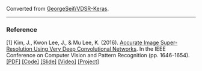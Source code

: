 Converted from [GeorgeSeif/VDSR-Keras](https://github.com/GeorgeSeif/VDSR-Keras/tree/511b5674c915a612b2c1298d55c217c48e9c7fd3).

---

### Reference
[1] Kim, J., Kwon Lee, J., & Mu Lee, K. (2016). [Accurate Image Super-Resolution Using Very Deep Convolutional Networks](https://ieeexplore.ieee.org/document/7780551/). In the IEEE Conference on Computer Vision and Pattern Recognition (pp. 1646-1654). [[PDF]](https://cv.snu.ac.kr/research/VDSR/VDSR_CVPR2016.pdf) [[Code]](https://cv.snu.ac.kr/research/VDSR/VDSR_code.zip) [[Slide]](https://cv.snu.ac.kr/research/VDSR/CVPR2016_VDSR.pptx) [[Video]](https://www.youtube.com/watch?v=OR1aBLL0EvQ) [[Project]](https://cv.snu.ac.kr/research/VDSR/)
